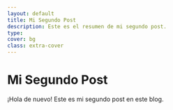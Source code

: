 ```yaml
---
layout: default
title: Mi Segundo Post
description: Este es el resumen de mi segundo post.
type: 
cover: bg
class: extra-cover
---
```


# Mi Segundo Post

¡Hola de nuevo! Este es mi segundo post en este blog.
